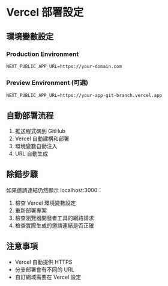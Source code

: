 # Vercel 部署設定

## 環境變數設定

### Production Environment
```
NEXT_PUBLIC_APP_URL=https://your-domain.com
```

### Preview Environment (可選)
```
NEXT_PUBLIC_APP_URL=https://your-app-git-branch.vercel.app
```

## 自動部署流程

1. 推送程式碼到 GitHub
2. Vercel 自動建構和部署
3. 環境變數自動注入
4. URL 自動生成

## 除錯步驟

如果邀請連結仍然顯示 localhost:3000：

1. 檢查 Vercel 環境變數設定
2. 重新部署專案
3. 檢查瀏覽器開發者工具的網路請求
4. 檢查實際生成的邀請連結是否正確

## 注意事項

- Vercel 自動提供 HTTPS
- 分支部署會有不同的 URL
- 自訂網域需要在 Vercel 設定
